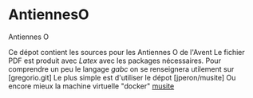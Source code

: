 # AntiennesO
Antiennes O

Ce dépot contient les sources pour les Antiennes O de l'Avent
Le fichier PDF est produit avec *Latex* avec les packages nécessaires.
Pour comprendre un peu le langage *gabc* on se renseignera utilement sur [gregorio.git]
Le plus simple est d'utiliser le dépot [jperon/musite]
Ou encore mieux la machine virtuelle "docker" [musite](https://hub.docker.com/r/musite/musite)
